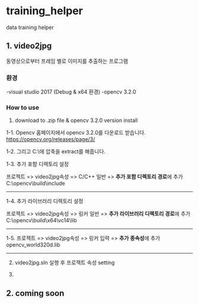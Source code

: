 # training_helper
data training helper

## 1. video2jpg
동영상으로부터 프레임 별로 이미지를 추출하는 프로그램

### 환경
-visual studio 2017 (Debug & x64 환경)
-opencv 3.2.0

### How to use

1. download to .zip file & opencv 3.2.0 version install 

1-1. Opencv 홈페이지에서 opencv 3.2.0를 다운로드 받습니다. 
https://opencv.org/releases/page/3/

1-2. 그리고 C:\에 압축을 extract를 해줍니다.

1-3. 추가 포함 디렉토리 설정

프로젝트 => video2jpg속성 => C/C++ 일반 => **추가 포함 디렉토리 경로**에 추가
C:\opencv\build\include
*****

1-4. 추가 라이브러리 디렉토리 설정

프로젝트 => video2jpg속성 => 링커 일반 => **추가 라이브러리 디렉토리 경로**에 추가
C:\opencv\build\x64\vc14\lib
*****

1-5. 
프로젝트 => video2jpg속성 => 링커 입력 => **추가 종속성**에 추가
opencv_world320d.lib
*****



2. video2jpg.sln 실행 후 프로젝트 속성 setting

3.


## 2. coming soon

